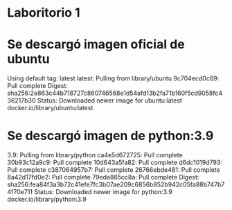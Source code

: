 # Laboritorio 1

# Se descargó imagen oficial de ubuntu
Using default tag: latest
latest: Pulling from library/ubuntu
9c704ecd0c69: Pull complete 
Digest: sha256:2e863c44b718727c860746568e1d54afd13b2fa71b160f5cd9058fc436217b30
Status: Downloaded newer image for ubuntu:latest
docker.io/library/ubuntu:latest

# Se descargó imagen de python:3.9
3.9: Pulling from library/python
ca4e5d672725: Pull complete 
30b93c12a9c9: Pull complete 
10d643a5fa82: Pull complete 
d6dc1019d793: Pull complete 
c387064957b7: Pull complete 
26766ebde481: Pull complete 
8a42d17fd0e2: Pull complete 
79eda865cc8a: Pull complete 
Digest: sha256:fea84f3a3b72c41efe7fc3b07ae209c6856b852b942c05fa88b747b74f70e711
Status: Downloaded newer image for python:3.9
docker.io/library/python:3.9
